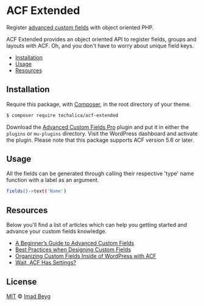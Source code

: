 # ACF Extended


Register [advanced custom fields](https://www.advancedcustomfields.com) with object oriented PHP.

ACF Extended provides an object oriented API to register fields, groups and layouts with ACF.  Oh, and you don't have to worry about unique field keys.

- [Installation](#installation)
- [Usage](#usage)
- [Resources](#resources)

## Installation

Require this package, with [Composer](https://getcomposer.org), in the root directory of your theme.

```bash
$ composer require techalica/acf-extended
```
Download the [Advanced Custom Fields Pro](https://www.advancedcustomfields.com/pro) plugin and put it in either the `plugins` or `mu-plugins` directory. Visit the WordPress dashboard and activate the plugin. Please note that this package supports ACF version 5.6 or later.

## Usage

All the fields can be generated through calling their respective 'type' name function with a label as an argument.
 ```bash
fields()->text('Name')
 ```
## Resources

Below you'll find a list of articles which can help you getting started and advance your custom fields knowledge.

- [A Beginner’s Guide to Advanced Custom Fields](https://www.advancedcustomfields.com/blog/beginners-guide-advanced-custom-fields)
- [Best Practices when Designing Custom Fields](https://www.advancedcustomfields.com/blog/best-practices-designing-custom-fields)
- [Organizing Custom Fields Inside of WordPress with ACF](https://www.advancedcustomfields.com/blog/organizing-custom-fields-inside-wordpress-acf)
- [Wait, ACF Has Settings?](https://www.advancedcustomfields.com/blog/acf-has-settings)

## License

[MIT](LICENSE) © [Imad Beyg](http://techalica.com/)